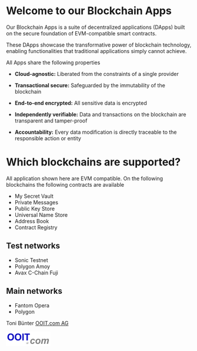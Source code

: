 
# Welcome to our Blockchain Apps



Our Blockchain Apps is a suite of decentralized applications (DApps) built on the secure foundation of EVM-compatible
smart contracts. 

These DApps showcase the transformative power of blockchain technology, enabling functionalities that
traditional applications simply cannot achieve.

All Apps share the following properties

- **Cloud-agnostic:** Liberated from the constraints of a single provider

- **Transactional secure:**  Safeguarded by the immutability of the blockchain

- **End-to-end encrypted:** All sensitive data is encrypted

- **Independently verifiable:** Data and transactions on the blockchain are transparent and tamper-proof

- **Accountability:** Every data modification is directly traceable to the responsible action or entity

# Which blockchains are supported?

All application shown here are EVM compatible.
On the following blockchains the following contracts are available
- My Secret Vault
- Private Messages
- Public Key Store
- Universal Name Store
- Address Book
- Contract Registry

## Test networks

- Sonic Testnet
- Polygon Amoy
- Avax C-Chain Fuji

## Main networks

- Fantom Opera
- Polygon

Toni Bünter
[OOIT.com AG](https://www.ooit.com)

![ooit-logo-120x40.png](ooit-logo-120x40.png)

